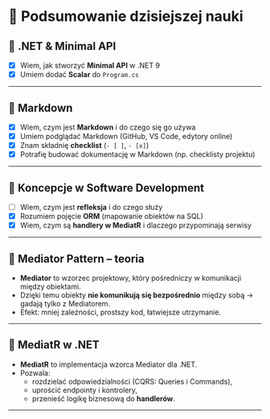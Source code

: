 # 📌 Podsumowanie dzisiejszej nauki

## 🔹 .NET & Minimal API
- [x] Wiem, jak stworzyć **Minimal API** w .NET 9
- [x] Umiem dodać **Scalar** do `Program.cs`

---

## 🔹 Markdown
- [x] Wiem, czym jest **Markdown** i do czego się go używa
- [x] Umiem podglądać Markdown (GitHub, VS Code, edytory online)
- [x] Znam składnię **checklist** (`- [ ]`, `- [x]`)
- [x] Potrafię budować dokumentację w Markdown (np. checklisty projektu)

---

## 🔹 Koncepcje w Software Development
- [ ] Wiem, czym jest **refleksja** i do czego służy
- [x] Rozumiem pojęcie **ORM** (mapowanie obiektów na SQL)
- [x] Wiem, czym są **handlery w MediatR** i dlaczego przypominają serwisy

---

## 🔹 Mediator Pattern – teoria
- **Mediator** to wzorzec projektowy, który pośredniczy w komunikacji między obiektami.  
- Dzięki temu obiekty **nie komunikują się bezpośrednio** między sobą → gadają tylko z Mediatorem.  
- Efekt: mniej zależności, prostszy kod, łatwiejsze utrzymanie.  

---

## 🔹 MediatR w .NET
- **MediatR** to implementacja wzorca Mediator dla .NET.  
- Pozwala:
  - rozdzielać odpowiedzialności (CQRS: Queries i Commands),  
  - uprościć endpointy i kontrolery,  
  - przenieść logikę biznesową do **handlerów**.  

---
